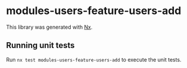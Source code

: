 # modules-users-feature-users-add

This library was generated with [Nx](https://nx.dev).

## Running unit tests

Run `nx test modules-users-feature-users-add` to execute the unit tests.

